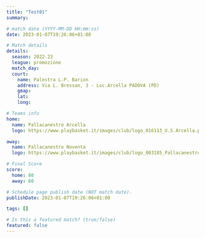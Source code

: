```yaml
---
title: "Test01"
summary:

# match date (YYYY-MM-DD HH:mm:ss)
date: 2023-01-07T19:26:06+01:00

# Match details
details:
  season: 2022-23
  league: promozione
  match_day:
  court:
    name: Palestra L.P. Barion
    address: Via L. Bressan, 3 - Loc.Arcella PADOVA (PD)
    gmap:
    lat:
    long:

# Teams info
home:
  name: Pallacanestro Arcella
  logo: https://www.playbasket.it/images/club/logo_016113_U.S.Arcella.png

away:
  name: Pallacanestro Noventa
  logo: https://www.playbasket.it/images/club/logo_003185_PallacanestroNoventaPol.Dil..png

# Final Score
score:
  home: 80
  away: 60

# Schedule page publish date (NOT match date).
publishDate: 2023-01-07T19:26:06+01:00

tags: []

# Is this a featured match? (true/false)
featured: false
---
```

